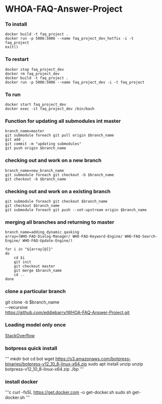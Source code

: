 # WHOA-FAQ-Answer-Project

### To install
```
docker build -t faq_project .
docker run -p 5006:5006 --name faq_project_dev_hotfix -i -t faq_project
exit()
```

### To restart
```
docker stop faq_project_dev
docker rm faq_project_dev
docker build -t faq_project .
docker run -p 5006:5006 --name faq_project_dev -i -t faq_project
```

### To run
```
docker start faq_project_dev
docker exec -it faq_project_dev /bin/bash
```

### Function for updating all submodules int master
```
branch_name=master
git submodule foreach git pull origin $branch_name
git add .
git commit -m "updating submodules"
git push origin $branch_name
```

### checking out and work on a new branch
```
branch_name=new_branch_name
git submodule foreach git checkout -b $branch_name
git checkout -b $branch_name
```

### checking out and work on a existing branch
```
git submodule foreach git checkout $branch_name
git checkout $branch_name
git submodule foreach git push --set-upstream origin $branch_name
```

### merging all branches and returning to master
```
branch_name=adding_dynamic_qasking
array=(WHO-FAQ-Dialog-Manager/ WHO-FAQ-Keyword-Engine/ WHO-FAQ-Search-Engine/ WHO-FAQ-Update-Engine/)

for i in "${array[@]}"
do
	cd $i
    git init
    git checkout master
    git merge $branch_name
    cd ..
done
```

### clone a particular branch
git clone -b $branch_name \
    --recursive \
    https://github.com/eddiebarry/WHOA-FAQ-Answer-Project.git


### Loading model only once
[StackOverflow](https://stackoverflow.com/questions/32213893/how-to-cache-a-large-machine-learning-model-in-flask)


### botpress quick install
'''
mkdir bot
cd bot
wget https://s3.amazonaws.com/botpress-binaries/botpress-v12_10_8-linux-x64.zip
sudo apt install unzip
unzip botpress-v12_10_8-linux-x64.zip
./bp
'''

### install docker
'''c
curl -fsSL https://get.docker.com -o get-docker.sh
sudo sh get-docker.sh
'''